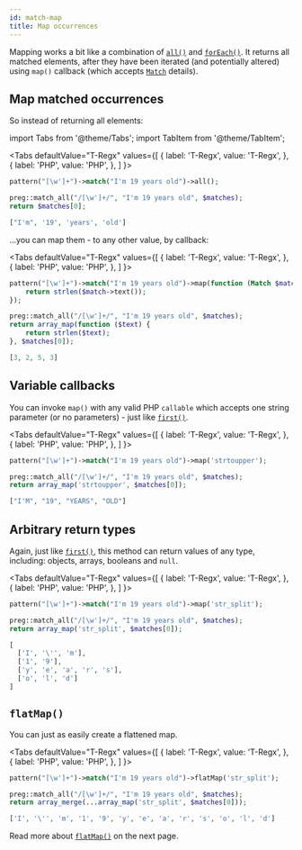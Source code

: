 ```yaml
---
id: match-map
title: Map occurrences
---
```


Mapping works a bit like a combination of [`all()`](match.mdx#many) and [`forEach()`](match-for-each.md). It returns all
matched elements, after they have been iterated (and potentially altered) using `map()` callback 
(which accepts [`Match`](match-details.md) details).

## Map matched occurrences

So instead of returning all elements:

import Tabs from '@theme/Tabs';
import TabItem from '@theme/TabItem';

<Tabs
  defaultValue="T-Regx"
  values={[
    { label: 'T-Regx', value: 'T-Regx', },
    { label: 'PHP', value: 'PHP', },
  ]
}>
<TabItem value="T-Regx">

```php
pattern("[\w']+")->match("I'm 19 years old")->all();
```

</TabItem>
<TabItem value="PHP">

```php
preg::match_all("/[\w']+/", "I'm 19 years old", $matches);
return $matches[0];
```

</TabItem>
</Tabs>

<!--T-Regx:{return-at(0)}-->
<!--Result-Value-->

```php
["I'm", '19', 'years', 'old']
```

...you can map them - to any other value, by callback:

<Tabs
  defaultValue="T-Regx"
  values={[
    { label: 'T-Regx', value: 'T-Regx', },
    { label: 'PHP', value: 'PHP', },
  ]
}>
<TabItem value="T-Regx">

```php
pattern("[\w']+")->match("I'm 19 years old")->map(function (Match $match) {
    return strlen($match->text());
});
```

</TabItem>
<TabItem value="PHP">

```php
preg::match_all("/[\w']+/", "I'm 19 years old", $matches);
return array_map(function ($text) {
    return strlen($text);
}, $matches[0]);
```

</TabItem>
</Tabs>

<!--T-Regx:{return-at(0)}-->
<!--Result-Value-->

```php
[3, 2, 5, 3]
```

## Variable callbacks

You can invoke `map()` with any valid PHP `callable` which accepts one string parameter (or no parameters) - just 
like [`first()`](match-first.md).

<Tabs
  defaultValue="T-Regx"
  values={[
    { label: 'T-Regx', value: 'T-Regx', },
    { label: 'PHP', value: 'PHP', },
  ]
}>
<TabItem value="T-Regx">

```php
pattern("[\w']+")->match("I'm 19 years old")->map('strtoupper');
```

</TabItem>
<TabItem value="PHP">

```php
preg::match_all("/[\w']+/", "I'm 19 years old", $matches);
return array_map('strtoupper', $matches[0]);
```

</TabItem>
</Tabs>

<!--T-Regx:{return-at(0)}-->
<!--Result-Value-->

```php
["I'M", "19", "YEARS", "OLD"]
```

## Arbitrary return types

Again, just like [`first()`](match-first.md), this method can return values of any type, including: objects, arrays, 
booleans and `null`.

<Tabs
  defaultValue="T-Regx"
  values={[
    { label: 'T-Regx', value: 'T-Regx', },
    { label: 'PHP', value: 'PHP', },
  ]
}>
<TabItem value="T-Regx">

```php
pattern("[\w']+")->match("I'm 19 years old")->map('str_split');
```

</TabItem>
<TabItem value="PHP">

```php
preg::match_all("/[\w']+/", "I'm 19 years old", $matches);
return array_map('str_split', $matches[0]);
```

</TabItem>
</Tabs>

<!--T-Regx:{return-at(0)}-->
<!--Result-Value-->

```php
[
  ['I', '\'', 'm'], 
  ['1', '9'], 
  ['y', 'e', 'a', 'r', 's'], 
  ['o', 'l', 'd']
]
```
<!--Result-Value:{return-semi}-->

## `flatMap()`

You can just as easily create a flattened map.

<Tabs
  defaultValue="T-Regx"
  values={[
    { label: 'T-Regx', value: 'T-Regx', },
    { label: 'PHP', value: 'PHP', },
  ]
}>
<TabItem value="T-Regx">

```php
pattern("[\w']+")->match("I'm 19 years old")->flatMap('str_split');
```

</TabItem>
<TabItem value="PHP">

```php
preg::match_all("/[\w']+/", "I'm 19 years old", $matches);
return array_merge(...array_map('str_split', $matches[0]));
```

</TabItem>
</Tabs>

<!--T-Regx:{return-at(0)}-->
<!--Result-Value-->

```php
['I', '\'', 'm', '1', '9', 'y', 'e', 'a', 'r', 's', 'o', 'l', 'd']
```

Read more about [`flatMap()`](match-flat-map.md) on the next page.

